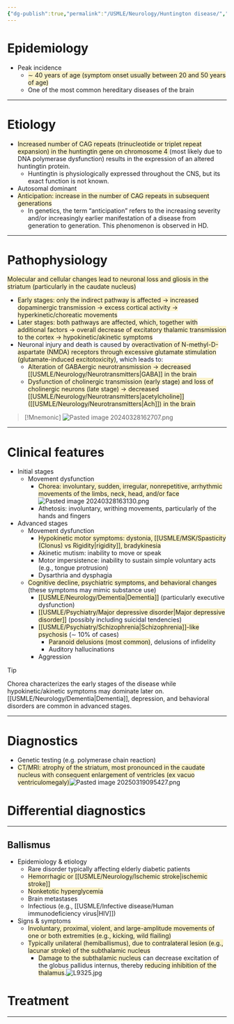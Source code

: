 ```yaml
---
{"dg-publish":true,"permalink":"/USMLE/Neurology/Huntington disease/","tags":["t1"]}
---
```


# Epidemiology
- Peak incidence
	- <span style="background:rgba(240, 200, 0, 0.2)">∼ 40 years of age (symptom onset usually between 20 and 50 years of age)</span>
	- One of the most common hereditary diseases of the brain

---
# Etiology
- <span style="background:rgba(240, 200, 0, 0.2)">Increased number of CAG repeats (trinucleotide or triplet repeat expansion) in the huntingtin gene on chromosome 4 </span>(most likely due to DNA polymerase dysfunction) results in the expression of an altered huntingtin protein.
	- Huntingtin is physiologically expressed throughout the CNS, but its exact function is not known.
- Autosomal dominant
- <span style="background:rgba(240, 200, 0, 0.2)">Anticipation: increase in the number of CAG repeats in subsequent generations</span>
	- In genetics, the term “anticipation” refers to the increasing severity and/or increasingly earlier manifestation of a disease from generation to generation. This phenomenon is observed in HD.

---
# Pathophysiology
<span style="background:rgba(240, 200, 0, 0.2)">Molecular and cellular changes lead to neuronal loss and gliosis in the striatum (particularly in the caudate nucleus)</span>
- <span style="background:rgba(240, 200, 0, 0.2)">Early stages: only the indirect pathway is affected → increased dopaminergic transmission → excess cortical activity → hyperkinetic/choreatic movements</span>
- <span style="background:rgba(240, 200, 0, 0.2)">Later stages: both pathways are affected, which, together with additional factors → overall decrease of excitatory thalamic transmission to the cortex → hypokinetic/akinetic symptoms</span>
- Neuronal injury and death is caused by <span style="background:rgba(240, 200, 0, 0.2)">overactivation of N-methyl-D-aspartate (NMDA) receptors through excessive glutamate stimulation (glutamate-induced excitotoxicity)</span>, which leads to:
	- <span style="background:rgba(240, 200, 0, 0.2)">Alteration of GABAergic neurotransmission → decreased [[USMLE/Neurology/Neurotransmitters\|GABA]] in the brain</span>
	- <span style="background:rgba(240, 200, 0, 0.2)">Dysfunction of cholinergic transmission (early stage) and loss of cholinergic neurons (late stage) → decreased [[USMLE/Neurology/Neurotransmitters\|acetylcholine]] ([[USMLE/Neurology/Neurotransmitters\|Ach]]) in the brain</span>

>[!Mnemonic] 
>![Pasted image 20240328162707.png](/img/user/appendix/Pasted%20image%2020240328162707.png)

---
# Clinical features
- Initial stages
	- Movement dysfunction
		- <span style="background:rgba(240, 200, 0, 0.2)">Chorea: involuntary, sudden, irregular, nonrepetitive, arrhythmic movements of the limbs, neck, head, and/or face</span>![Pasted image 20240328163130.png](/img/user/appendix/Pasted%20image%2020240328163130.png)
		- Athetosis: involuntary, writhing movements, particularly of the hands and fingers
- Advanced stages
	- Movement dysfunction
		- <span style="background:rgba(240, 200, 0, 0.2)">Hypokinetic motor symptoms: dystonia, [[USMLE/MSK/Spasticity (Clonus) vs Rigidity\|rigidity]], bradykinesia </span>
		- Akinetic mutism: inability to move or speak
		- Motor impersistence: inability to sustain simple voluntary acts (e.g., tongue protrusion)
		- Dysarthria and dysphagia
	- <span style="background:rgba(240, 200, 0, 0.2)">Cognitive decline, psychiatric symptoms, and behavioral changes</span> (these symptoms may mimic substance use)
		- <span style="background:rgba(240, 200, 0, 0.2)">[[USMLE/Neurology/Dementia\|Dementia]]</span> (particularly executive dysfunction)
		- <span style="background:rgba(240, 200, 0, 0.2)">[[USMLE/Psychiatry/Major depressive disorder\|Major depressive disorder]]</span> (possibly including suicidal tendencies)
		- <span style="background:rgba(240, 200, 0, 0.2)">[[USMLE/Psychiatry/Schizophrenia\|Schizophrenia]]-like psychosis</span> (∼ 10% of cases)
			- <span style="background:rgba(240, 200, 0, 0.2)">Paranoid delusions (most common)</span>, delusions of infidelity
			- Auditory hallucinations
		- Aggression

>[!tip] 
>Chorea characterizes the early stages of the disease while hypokinetic/akinetic symptoms may dominate later on. [[USMLE/Neurology/Dementia\|Dementia]], depression, and behavioral disorders are common in advanced stages.

---
# Diagnostics
- Genetic testing (e.g. polymerase chain reaction)
- <span style="background:rgba(240, 200, 0, 0.2)">CT/MRI: atrophy of the striatum, most pronounced in the caudate nucleus with consequent enlargement of ventricles (ex vacuo ventriculomegaly)</span>![Pasted image 20250319095427.png](/img/user/appendix/Pasted%20image%2020250319095427.png)
# Differential diagnostics
---
## Ballismus
- Epidemiology & etiology
	- Rare disorder typically affecting elderly diabetic patients
	- <span style="background:rgba(240, 200, 0, 0.2)">Hemorrhagic or [[USMLE/Neurology/Ischemic stroke\|ischemic stroke]]</span>
	- <span style="background:rgba(240, 200, 0, 0.2)">Nonketotic hyperglycemia</span>
	- Brain metastases
	- Infectious (e.g., [[USMLE/Infective disease/Human immunodeficiency virus\|HIV]])
- Signs & symptoms
	- <span style="background:rgba(240, 200, 0, 0.2)">Involuntary, proximal, violent, and large-amplitude movements of one or both extremities (e.g., kicking, wild flailing) </span>
	- <span style="background:rgba(240, 200, 0, 0.2)">Typically unilateral (hemiballismus), due to contralateral lesion (e.g., lacunar stroke) of the subthalamic nucleus</span>
		- <span style="background:rgba(240, 200, 0, 0.2)">Damage to the subthalamic nucleus</span> can decrease excitation of the globus pallidus internus, thereby <span style="background:rgba(240, 200, 0, 0.2)">reducing inhibition of the thalamus</span>.![L9325.jpg](/img/user/appendix/L9325.jpg)
# Treatment


---
